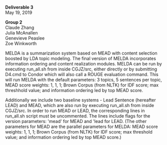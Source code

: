 **Deliverable 3**<br>
May 19, 2019

**Group 2**<br>
Claude Zhang<br>
Julia McAnallen<br>
Genevieve Peaslee<br>
Zoe Winkworth<br>

MELDA is a summarization system based on MEAD with content selection boosted by LDA topic modeling. The final version of MELDA incorporates information ordering and content realization modules. MELDA can be run by executing run_all.sh from inside CGJZ/src, either directly or by submitting D4.cmd to Condor which will also call a ROUGE evaluation command. This will run MELDA with the default parameters: 3 topics, 5 sentences per topic, MEAD score weights: 1, 1, 1; Brown Corpus (from NLTK) for IDF score; max threshhold value; and information ordering led by top MEAD score.

Additionally we include two baseline systems - Lead Sentence (hereafter LEAD) and MEAD, which are also run by executing run_all.sh from inside CGJZ/src. In order to run MEAD or LEAD, the corresponding lines in run_all.sh script must be uncommented. The lines include flags for the version parameters: 'mead' for MEAD and 'lead for LEAD. (The other parameters for MEAD are the parallel parameters for MELDA: MEAD score weights: 1, 1, 1; Brown Corpus (from NLTK) for IDF score; max threshold value; and information ordering led by top MEAD score.)
